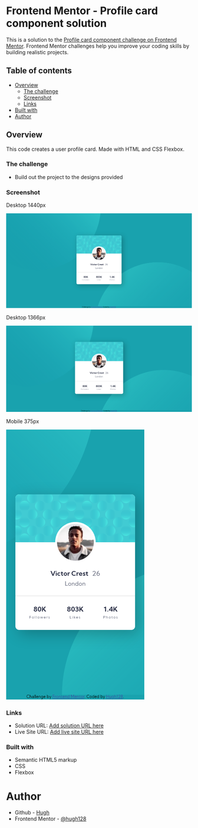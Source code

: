 # Frontend Mentor - Profile card component solution

This is a solution to the [Profile card component challenge on Frontend Mentor](https://www.frontendmentor.io/challenges/profile-card-component-cfArpWshJ). Frontend Mentor challenges help you improve your coding skills by building realistic projects. 

## Table of contents

- [Overview](#overview)
  - [The challenge](#the-challenge)
  - [Screenshot](#screenshot)
  - [Links](#links)
- [Built with](#built-with)
- [Author](#author)

## Overview

This code creates a user profile card. Made with HTML and CSS Flexbox.

### The challenge

- Build out the project to the designs provided

### Screenshot

Desktop 1440px

![](/images/desktop_1440.png)

Desktop 1366px

![](./images/desktop_1366.png)

Mobile 375px

![](./images/mobile_375.png)


### Links

- Solution URL: [Add solution URL here](https://your-solution-url.com)
- Live Site URL: [Add live site URL here](https://your-live-site-url.com)

### Built with

- Semantic HTML5 markup
- CSS
- Flexbox

# Author

- Github - [Hugh](https://github.com/hugh128)
- Frontend Mentor - [@hugh128](https://www.frontendmentor.io/profile/hugh128)